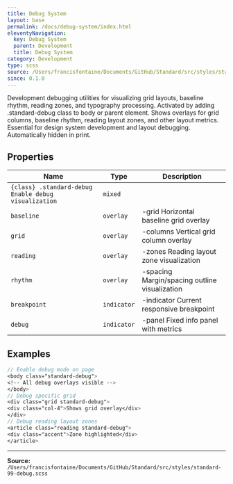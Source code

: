 ```yaml
---
title: Debug System
layout: base
permalink: /docs/debug-system/index.html
eleventyNavigation:
  key: Debug System
  parent: Development
  title: Debug System
category: Development
type: scss
source: /Users/francisfontaine/Documents/GitHub/Standard/src/styles/standard-99-debug.scss
since: 0.1.0
---
```


Development debugging utilities for visualizing grid layouts,
baseline rhythm, reading zones, and typography processing. Activated by adding
.standard-debug class to body or parent element. Shows overlays for grid columns,
baseline rhythm, reading layout zones, and other layout metrics. Essential for
design system development and layout debugging. Automatically hidden in print.

## Properties

| Name | Type | Description |
|------|------|-------------|
| `{class} .standard-debug Enable debug visualization` | `mixed` |  |
| `baseline` | `overlay` | -grid Horizontal baseline grid overlay |
| `grid` | `overlay` | -columns Vertical grid column overlay |
| `reading` | `overlay` | -zones Reading layout zone visualization |
| `rhythm` | `overlay` | -spacing Margin/spacing outline visualization |
| `breakpoint` | `indicator` | -indicator Current responsive breakpoint |
| `debug` | `indicator` | -panel Fixed info panel with metrics |

## Examples

```scss
// Enable debug mode on page
<body class="standard-debug">
<!-- All debug overlays visible -->
</body>
// Debug specific grid
<div class="grid standard-debug">
<div class="col-4">Shows grid overlay</div>
</div>
// Debug reading layout zones
<article class="reading standard-debug">
<div class="accent">Zone highlighted</div>
</article>
```


---

**Source:** `/Users/francisfontaine/Documents/GitHub/Standard/src/styles/standard-99-debug.scss`

